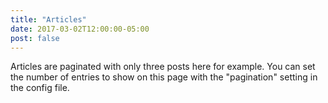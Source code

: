 ```yaml
---
title: "Articles"
date: 2017-03-02T12:00:00-05:00
post: false
---
```

Articles are paginated with only three posts here for example. You can set the number of entries to show on this page with the "pagination" setting in the config file.
